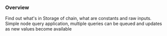 ### Overview

Find out what's in Storage of chain, what are constants and raw inputs. Simple node query application, multiple queries can be queued and updates as new values become available